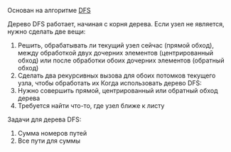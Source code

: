 Основан на алгоритме [DFS](DFS.md)

Дерево DFS работает, начиная с корня дерева. Если узел не является, нужно сделать две вещи:
1. Решить, обрабатывать ли текущий узел сейчас (прямой обход), между обработкой двух дочерних элементов (центрированный обход) или после обработки обоих дочерних элементов (обратный обход)
2. Сделать два рекурсивных вызова для обоих потомков текущего узла, чтобы обработать их
Когда использовать дерево DFS:
1. Нужно совершить прямой, центрированный или обратный обход дерева
2. Требуется найти что-то, где узел ближе к листу

Задачи для дерева DFS:
1. Сумма номеров путей
2. Все пути для суммы